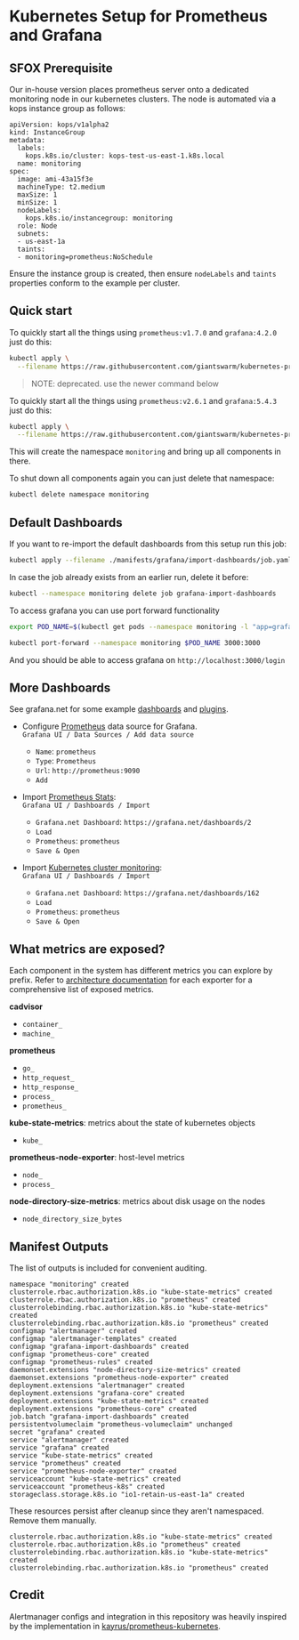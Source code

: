 # Kubernetes Setup for Prometheus and Grafana

## SFOX Prerequisite
Our in-house version places prometheus server onto a dedicated monitoring node in
our kubernetes clusters. The node is automated via a kops instance group as
follows:

```
apiVersion: kops/v1alpha2
kind: InstanceGroup
metadata:
  labels:
    kops.k8s.io/cluster: kops-test-us-east-1.k8s.local
  name: monitoring
spec:
  image: ami-43a15f3e
  machineType: t2.medium
  maxSize: 1
  minSize: 1
  nodeLabels:
    kops.k8s.io/instancegroup: monitoring
  role: Node
  subnets:
  - us-east-1a
  taints:
  - monitoring=prometheus:NoSchedule
```

Ensure the instance group is created, then ensure `nodeLabels` and `taints` properties
conform to the example per cluster.

## Quick start

To quickly start all the things using `prometheus:v1.7.0` and `grafana:4.2.0` just do this:
```bash
kubectl apply \
  --filename https://raw.githubusercontent.com/giantswarm/kubernetes-prometheus/master/manifests-all.yaml
```
> NOTE: deprecated. use the newer command below


To quickly start all the things using `prometheus:v2.6.1` and `grafana:5.4.3` just do this:
```bash
kubectl apply \
  --filename https://raw.githubusercontent.com/giantswarm/kubernetes-prometheus/master/manifests-all-v2.yaml
```


This will create the namespace `monitoring` and bring up all components in there.

To shut down all components again you can just delete that namespace:
```bash
kubectl delete namespace monitoring
```

## Default Dashboards

If you want to re-import the default dashboards from this setup run this job:
```bash
kubectl apply --filename ./manifests/grafana/import-dashboards/job.yaml
```

In case the job already exists from an earlier run, delete it before:
```bash
kubectl --namespace monitoring delete job grafana-import-dashboards
```

To access grafana you can use port forward functionality
```bash
export POD_NAME=$(kubectl get pods --namespace monitoring -l "app=grafana,component=core" -o jsonpath="{.items[0].metadata.name}")

kubectl port-forward --namespace monitoring $POD_NAME 3000:3000
```
And you should be able to access grafana on `http://localhost:3000/login`

## More Dashboards

See grafana.net for some example [dashboards](https://grafana.net/dashboards) and [plugins](https://grafana.net/plugins).

- Configure [Prometheus](https://grafana.net/plugins/prometheus) data source for Grafana.<br/>
`Grafana UI / Data Sources / Add data source`
  - `Name`: `prometheus`
  - `Type`: `Prometheus`
  - `Url`: `http://prometheus:9090`
  - `Add`

- Import [Prometheus Stats](https://grafana.net/dashboards/2):<br/>
  `Grafana UI / Dashboards / Import`
  - `Grafana.net Dashboard`: `https://grafana.net/dashboards/2`
  - `Load`
  - `Prometheus`: `prometheus`
  - `Save & Open`

- Import [Kubernetes cluster monitoring](https://grafana.net/dashboards/162):<br/>
  `Grafana UI / Dashboards / Import`
  - `Grafana.net Dashboard`: `https://grafana.net/dashboards/162`
  - `Load`
  - `Prometheus`: `prometheus`
  - `Save & Open`

## What metrics are exposed?
Each component in the system has different metrics you can explore by prefix. Refer
to [architecture documentation](README-architecture.md) for each exporter for a comprehensive list of exposed metrics.

**cadvisor**
- `container_`
- `machine_`

**prometheus**
- `go_`
- `http_request_`
- `http_response_`
- `process_`
- `prometheus_`

**kube-state-metrics**: metrics about the state of kubernetes objects
- `kube_`

**prometheus-node-exporter**: host-level metrics
- `node_`
- `process_`

**node-directory-size-metrics**: metrics about disk usage on the nodes
- `node_directory_size_bytes`

## Manifest Outputs

The list of outputs is included for convenient auditing.

```
namespace "monitoring" created
clusterrole.rbac.authorization.k8s.io "kube-state-metrics" created
clusterrole.rbac.authorization.k8s.io "prometheus" created
clusterrolebinding.rbac.authorization.k8s.io "kube-state-metrics" created
clusterrolebinding.rbac.authorization.k8s.io "prometheus" created
configmap "alertmanager" created
configmap "alertmanager-templates" created
configmap "grafana-import-dashboards" created
configmap "prometheus-core" created
configmap "prometheus-rules" created
daemonset.extensions "node-directory-size-metrics" created
daemonset.extensions "prometheus-node-exporter" created
deployment.extensions "alertmanager" created
deployment.extensions "grafana-core" created
deployment.extensions "kube-state-metrics" created
deployment.extensions "prometheus-core" created
job.batch "grafana-import-dashboards" created
persistentvolumeclaim "prometheus-volumeclaim" unchanged
secret "grafana" created
service "alertmanager" created
service "grafana" created
service "kube-state-metrics" created
service "prometheus" created
service "prometheus-node-exporter" created
serviceaccount "kube-state-metrics" created
serviceaccount "prometheus-k8s" created
storageclass.storage.k8s.io "io1-retain-us-east-1a" created
```

These resources persist after cleanup since they aren't namespaced. Remove them manually.

```
clusterrole.rbac.authorization.k8s.io "kube-state-metrics" created
clusterrole.rbac.authorization.k8s.io "prometheus" created
clusterrolebinding.rbac.authorization.k8s.io "kube-state-metrics" created
clusterrolebinding.rbac.authorization.k8s.io "prometheus" created
```

## Credit

Alertmanager configs and integration in this repository was heavily inspired by the implementation in [kayrus/prometheus-kubernetes](https://github.com/kayrus/prometheus-kubernetes).
